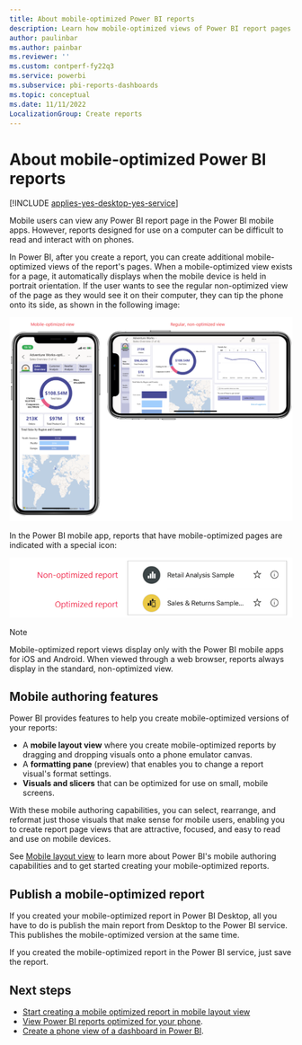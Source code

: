 ```yaml
---
title: About mobile-optimized Power BI reports
description: Learn how mobile-optimized views of Power BI report pages display when the mobile device is held in portrait orientation.
author: paulinbar
ms.author: painbar
ms.reviewer: ''
ms.custom: contperf-fy22q3
ms.service: powerbi
ms.subservice: pbi-reports-dashboards
ms.topic: conceptual
ms.date: 11/11/2022
LocalizationGroup: Create reports
---
```

# About mobile-optimized Power BI reports

[!INCLUDE [applies-yes-desktop-yes-service](../includes/applies-yes-desktop-yes-service.md)]

Mobile users can view any Power BI report page in the Power BI mobile apps. However, reports designed for use on a computer can be difficult to read and interact with on phones.

In Power BI, after you create a report, you can create additional mobile-optimized views of the report's pages. When a mobile-optimized view exists for a page, it automatically displays when the mobile device is held in portrait orientation. If the user wants to see the regular non-optimized view of the page as they would see it on their computer, they can tip the phone onto its side, as shown in the following image:

![Screenshot showing how mobile-optimized report pages display on a phone in portrait and landscape orientation.](media/power-bi-create-mobile-optimized-report-about/power-bi-mobile-optimized-report-portrait-landscape.png)

In the Power BI mobile app, reports that have mobile-optimized pages are indicated with a special icon:

![Screenshot showing optimized report icon in the Power BI mobile apps.](media/power-bi-create-mobile-optimized-report-about/power-bi-mobile-optimized-report-optimized-icon.png)

>[!NOTE]
> Mobile-optimized report views display only with the Power BI mobile apps for iOS and Android. When viewed through a web browser, reports always display in the standard, non-optimized view.  

## Mobile authoring features

Power BI provides features to help you create mobile-optimized versions of your reports:
- A **mobile layout view** where you create mobile-optimized reports by dragging and dropping visuals onto a phone emulator canvas.
- A **formatting pane** (preview) that enables you to change a report visual's format settings.
- **Visuals and slicers** that can be optimized for use on small, mobile screens.

With these mobile authoring capabilities, you can select, rearrange, and reformat just those visuals that make sense for mobile users, enabling you to create report page views that are attractive, focused, and easy to read and use on mobile devices.

See [Mobile layout view](power-bi-create-mobile-optimized-report-mobile-layout-view.md) to learn more about Power BI's mobile authoring capabilities and to get started creating your mobile-optimized reports.

## Publish a mobile-optimized report

If you created your mobile-optimized report in Power BI Desktop, all you have to do is publish the main report from Desktop to the Power BI service. This publishes the mobile-optimized version at the same time.

If you created the mobile-optimized report in the Power BI service, just save the report.

## Next steps
* [Start creating a mobile optimized report in mobile layout view](power-bi-create-mobile-optimized-report-mobile-layout-view.md)
* [View Power BI reports optimized for your phone](../consumer/mobile/mobile-apps-view-phone-report.md).
* [Create a phone view of a dashboard in Power BI](service-create-dashboard-mobile-phone-view.md).
